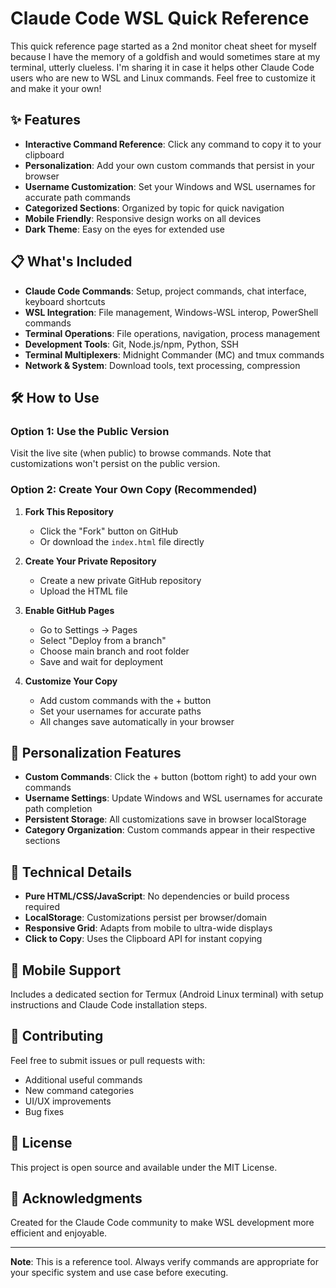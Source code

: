 # Claude Code WSL Quick Reference

This quick reference page started as a 2nd monitor cheat sheet for myself because I have the memory of a goldfish and would sometimes stare at my terminal, utterly clueless. I'm sharing it in case it helps other Claude Code users who are new to WSL and Linux commands. Feel free to customize it and make it your own!

## ✨ Features

- **Interactive Command Reference**: Click any command to copy it to your clipboard
- **Personalization**: Add your own custom commands that persist in your browser
- **Username Customization**: Set your Windows and WSL usernames for accurate path commands
- **Categorized Sections**: Organized by topic for quick navigation
- **Mobile Friendly**: Responsive design works on all devices
- **Dark Theme**: Easy on the eyes for extended use

## 📋 What's Included

- **Claude Code Commands**: Setup, project commands, chat interface, keyboard shortcuts
- **WSL Integration**: File management, Windows-WSL interop, PowerShell commands
- **Terminal Operations**: File operations, navigation, process management
- **Development Tools**: Git, Node.js/npm, Python, SSH
- **Terminal Multiplexers**: Midnight Commander (MC) and tmux commands
- **Network & System**: Download tools, text processing, compression

## 🛠️ How to Use

### Option 1: Use the Public Version
Visit the live site (when public) to browse commands. Note that customizations won't persist on the public version.

### Option 2: Create Your Own Copy (Recommended)

1. **Fork This Repository**
   - Click the "Fork" button on GitHub
   - Or download the `index.html` file directly

2. **Create Your Private Repository**
   - Create a new private GitHub repository
   - Upload the HTML file

3. **Enable GitHub Pages**
   - Go to Settings → Pages
   - Select "Deploy from a branch"
   - Choose main branch and root folder
   - Save and wait for deployment

4. **Customize Your Copy**
   - Add custom commands with the + button
   - Set your usernames for accurate paths
   - All changes save automatically in your browser

## 🎯 Personalization Features

- **Custom Commands**: Click the + button (bottom right) to add your own commands
- **Username Settings**: Update Windows and WSL usernames for accurate path completion
- **Persistent Storage**: All customizations save in browser localStorage
- **Category Organization**: Custom commands appear in their respective sections

## 🔧 Technical Details

- **Pure HTML/CSS/JavaScript**: No dependencies or build process required
- **LocalStorage**: Customizations persist per browser/domain
- **Responsive Grid**: Adapts from mobile to ultra-wide displays
- **Click to Copy**: Uses the Clipboard API for instant copying

## 📱 Mobile Support

Includes a dedicated section for Termux (Android Linux terminal) with setup instructions and Claude Code installation steps.

## 🤝 Contributing

Feel free to submit issues or pull requests with:
- Additional useful commands
- New command categories
- UI/UX improvements
- Bug fixes

## 📄 License

This project is open source and available under the MIT License.

## 🙏 Acknowledgments

Created for the Claude Code community to make WSL development more efficient and enjoyable.

---

**Note**: This is a reference tool. Always verify commands are appropriate for your specific system and use case before executing.